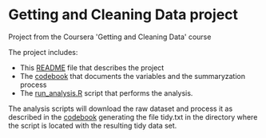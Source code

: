 Getting and Cleaning Data project
=================================

Project from the Coursera 'Getting and Cleaning Data' course 

The project includes:
* This [README](README.md) file that describes the project
* The [codebook](CodeBook.md) that documents the variables and the summaryzation process
* The [run_analysis.R](run_analysis.R) script that performs the analysis.

The analysis scripts will download the raw dataset and process it as described in the [codebook](CodeBook.md) generating the file tidy.txt in the directory where the script is located with the resulting tidy data set.